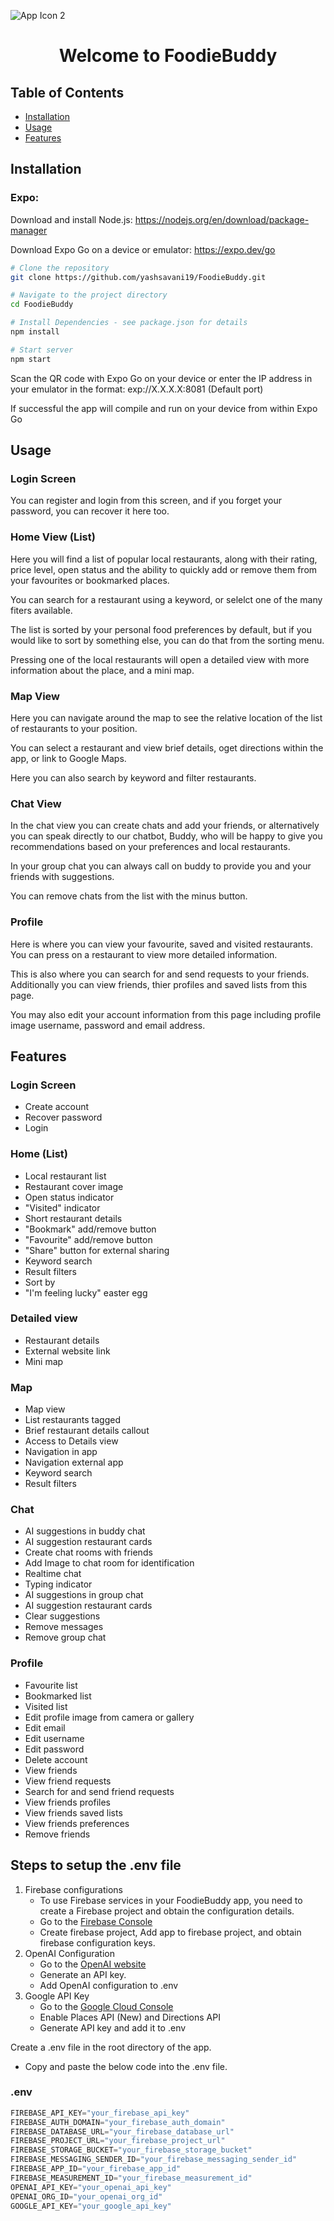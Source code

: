 

![App Icon 2](https://github.com/yashsavani19/FoodieBuddy/assets/160118560/aa5f70cf-fa35-47e3-a650-aa3ae04afb68)

<h1 align="center">
  <span><strong>Welcome to FoodieBuddy </strong></span>
</h1>

## Table of Contents

- [Installation](#installation)                         
- [Usage](#usage)
- [Features](#features)

## Installation

### Expo:

Download and install Node.js: https://nodejs.org/en/download/package-manager

Download Expo Go on a device or emulator: https://expo.dev/go
```bash
# Clone the repository
git clone https://github.com/yashsavani19/FoodieBuddy.git

# Navigate to the project directory
cd FoodieBuddy

# Install Dependencies - see package.json for details
npm install

# Start server
npm start
```

Scan the QR code with Expo Go on your device or enter the IP address in your emulator in the format: exp://X.X.X.X:8081 (Default port)

If successful the app will compile and run on your device from within Expo Go

## Usage

### Login Screen

You can register and login from this screen, and if you forget your password, you can recover it here too.

### Home View (List)

Here you will find a list of popular local restaurants, along with their rating, price level, open status and the ability to quickly add or remove them from your favourites or bookmarked places.

You can search for a restaurant using a keyword, or selelct one of the many fiters available.

The list is sorted by your personal food preferences by default, but if you would like to sort by something else, you can do that from the sorting menu.

Pressing one of the local restaurants will open a detailed view with more information about the place, and a mini map.

### Map View

Here you can navigate around the map to see the relative location of the list of restaurants to your position.

You can select a restaurant and view brief details, oget directions within the app, or link to Google Maps.

Here you can also search by keyword and filter restaurants.

### Chat View

In the chat view you can create chats and add your friends, or alternatively you can speak directly to our chatbot, Buddy, who will be happy to give you recommendations based on your preferences and local restaurants.

In your group chat you can always call on buddy to provide you and your friends with suggestions.

You can remove chats from the list with the minus button.

### Profile

Here is where you can view your favourite, saved and visited restaurants. You can press on a restaurant to view more detailed information.

This is also where you can search for and send requests to your friends. Additionally you can view friends, thier profiles and saved lists from this page.

You may also edit your account information from this page including profile image username, password and email address.

## Features

### Login Screen

- Create account
- Recover password
- Login

### Home (List)

- Local restaurant list
- Restaurant cover image
- Open status indicator
- "Visited" indicator
- Short restaurant details
- "Bookmark" add/remove button
- "Favourite" add/remove button
- "Share" button for external sharing
- Keyword search
- Result filters
- Sort by
- "I'm feeling lucky" easter egg

### Detailed view
- Restaurant details
- External website link
- Mini map

### Map

- Map view
- List restaurants tagged
- Brief restaurant details callout
- Access to Details view
- Navigation in app
- Navigation external app
- Keyword search
- Result filters

### Chat

- AI suggestions in buddy chat
- AI suggestion restaurant cards
- Create chat rooms with friends
- Add Image to chat room for identification
- Realtime chat
- Typing indicator
- AI suggestions in group chat
- AI suggestion restaurant cards
- Clear suggestions
- Remove messages
- Remove group chat

### Profile

- Favourite list
- Bookmarked list
- Visited list
- Edit profile image from camera or gallery
- Edit email
- Edit username
- Edit password
- Delete account
- View friends
- View friend requests
- Search for and send friend requests
- View friends profiles
- View friends saved lists
- View friends preferences
- Remove friends

## Steps to setup the .env file

1. Firebase configurations
   - To use Firebase services in your FoodieBuddy app, you need to create a Firebase project and obtain the configuration details.
   - Go to the [Firebase Console](https://console.firebase.google.com/)
   - Create firebase project, Add app to firebase project, and obtain firebase configuration keys.
2. OpenAI Configuration
   - Go to the [OpenAI website](https://platform.openai.com/docs/overview)
   - Generate an API key.
   - Add OpenAI configuration to .env
3. Google API Key
   - Go to the [Google Cloud Console](https://console.cloud.google.com/welcome?project=theta-cable-418602)
   - Enable Places API (New) and Directions API
   - Generate API key and add it to .env

Create a .env file in the root directory of the app.
- Copy and paste the below code into the .env file.

### .env 
```javascript
FIREBASE_API_KEY="your_firebase_api_key"
FIREBASE_AUTH_DOMAIN="your_firebase_auth_domain"
FIREBASE_DATABASE_URL="your_firebase_database_url"
FIREBASE_PROJECT_URL="your_firebase_project_url"
FIREBASE_STORAGE_BUCKET="your_firebase_storage_bucket"
FIREBASE_MESSAGING_SENDER_ID="your_firebase_messaging_sender_id"
FIREBASE_APP_ID="your_firebase_app_id"
FIREBASE_MEASUREMENT_ID="your_firebase_measurement_id"
OPENAI_API_KEY="your_openai_api_key"
OPENAI_ORG_ID="your_openai_org_id"
GOOGLE_API_KEY="your_google_api_key"
```

